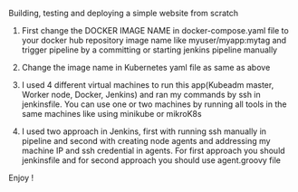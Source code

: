 Building, testing and deploying a simple website from scratch

1.	First change the DOCKER IMAGE NAME in docker-compose.yaml file to your docker hub repository image name like myuser/myapp:mytag and trigger pipeline by a committing or starting jenkins pipeline manually 

2.	Change the image name in Kubernetes yaml file as same as above

3.	I used 4 different virtual machines to run this app(Kubeadm master, Worker node, Docker, Jenkins) and ran my commands by ssh in jenkinsfile. You can use one or two machines by running all tools in the same machines like using minikube or mikroK8s 

4.	I used two approach in Jenkins, first with running ssh manually in pipeline and second with creating node agents and addressing my machine IP and ssh credential in agents. For first approach you should jenkinsfile and for second approach you should use agent.groovy file

Enjoy !
